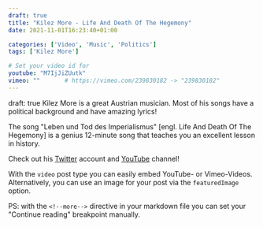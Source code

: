 ```yaml
---
draft: true
title: "Kilez More - Life And Death Of The Hegemony"
date: 2021-11-01T16:23:40+01:00

categories: ['Video', 'Music', 'Politics']
tags: ['Kilez More']

# Set your video id for
youtube: "M7IjJiZUutk"
vimeo: ""       # https://vimeo.com/239830182 -> "239830182"
---
```

draft: true
Kilez More is a great Austrian musician.
Most of his songs have a political background and have amazing lyrics!

<!--more-->

The song "Leben und Tod des Imperialismus" [engl. Life And Death Of The Hegemony] is a genius 12-minute song that teaches you an excellent lesson in history.

Check out his [Twitter](https://twitter.com/KilezMore) account and [YouTube](https://www.youtube.com/user/Morestradamuz) channel!


With the `video` post type you can easily embed YouTube- or Vimeo-Videos. Alternatively, you can use an image for your post via the `featuredImage` option.


PS: with the `<!--more-->` directive in your markdown file you can set your "Continue reading" breakpoint manually.
